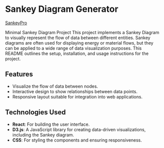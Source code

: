 # Sankey Diagram Generator 

[SankeyPro](https://sankeypro.top)

Minimal Sankey Diagram Project
This project implements a Sankey Diagram to visually represent the flow of data between different entities. Sankey diagrams are often used for displaying energy or material flows, but they can be applied to a wide range of data visualization purposes. This README outlines the setup, installation, and usage instructions for the project.

## Features
- Visualize the flow of data between nodes.
- Interactive design to show relationships between data points.
- Responsive layout suitable for integration into web applications.

## Technologies Used
- **React**: For building the user interface.
- **D3.js**: A JavaScript library for creating data-driven visualizations, including the Sankey diagram.
- **CSS**: For styling the components and ensuring responsiveness.
